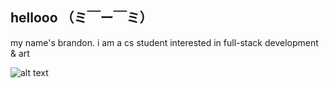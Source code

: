 ## hellooo （ミ￣ー￣ミ）

my name's brandon. i am a cs student interested in full-stack development & art

![alt text](https://github.com/[username]/[reponame]/blob/[branch]/image.jpg?raw=true)

